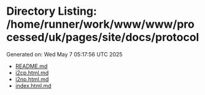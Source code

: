 # Directory Listing: /home/runner/work/www/www/processed/uk/pages/site/docs/protocol
Generated on: Wed May  7 05:17:56 UTC 2025

- [README.md](README.md)
- [i2cp.html.md](i2cp.html.md)
- [i2np.html.md](i2np.html.md)
- [index.html.md](index.html.md)
